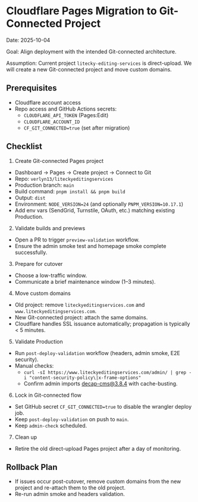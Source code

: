 # Cloudflare Pages Migration to Git-Connected Project

Date: 2025-10-04

Goal: Align deployment with the intended Git-connected architecture.

Assumption: Current project `litecky-editing-services` is direct-upload. We will create a new Git-connected project and move custom domains.

## Prerequisites

- Cloudflare account access
- Repo access and GitHub Actions secrets:
  - `CLOUDFLARE_API_TOKEN` (Pages:Edit)
  - `CLOUDFLARE_ACCOUNT_ID`
  - `CF_GIT_CONNECTED=true` (set after migration)

## Checklist

1. Create Git-connected Pages project

- Dashboard → Pages → Create project → Connect to Git
- Repo: `verlyn13/liteckyeditingservices`
- Production branch: `main`
- Build command: `pnpm install && pnpm build`
- Output: `dist`
- Environment: `NODE_VERSION=24` (and optionally `PNPM_VERSION=10.17.1`)
- Add env vars (SendGrid, Turnstile, OAuth, etc.) matching existing Production.

2. Validate builds and previews

- Open a PR to trigger `preview-validation` workflow.
- Ensure the admin smoke test and homepage smoke complete successfully.

3. Prepare for cutover

- Choose a low-traffic window.
- Communicate a brief maintenance window (1–3 minutes).

4. Move custom domains

- Old project: remove `liteckyeditingservices.com` and `www.liteckyeditingservices.com`.
- New Git-connected project: attach the same domains.
- Cloudflare handles SSL issuance automatically; propagation is typically < 5 minutes.

5. Validate Production

- Run `post-deploy-validation` workflow (headers, admin smoke, E2E security).
- Manual checks:
  - `curl -sI https://www.liteckyeditingservices.com/admin/ | grep -i "content-security-policy\|x-frame-options"`
  - Confirm admin imports decap-cms@3.8.4 with cache-busting.

6. Lock in Git-connected flow

- Set GitHub secret `CF_GIT_CONNECTED=true` to disable the wrangler deploy job.
- Keep `post-deploy-validation` on push to `main`.
- Keep `admin-check` scheduled.

7. Clean up

- Retire the old direct-upload Pages project after a day of monitoring.

## Rollback Plan

- If issues occur post-cutover, remove custom domains from the new project and re-attach them to the old project.
- Re-run admin smoke and headers validation.
